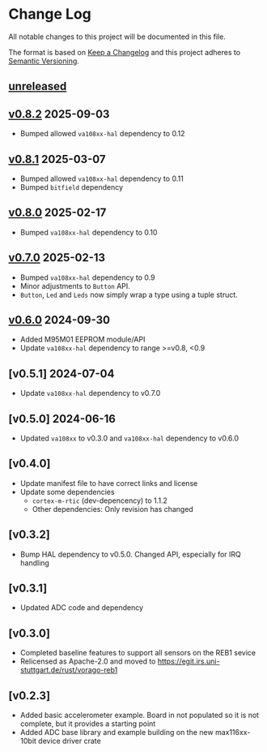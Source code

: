 Change Log
=======

All notable changes to this project will be documented in this file.

The format is based on [Keep a Changelog](http://keepachangelog.com/)
and this project adheres to [Semantic Versioning](http://semver.org/).

## [unreleased]

## [v0.8.2] 2025-09-03

- Bumped allowed `va108xx-hal` dependency to 0.12

## [v0.8.1] 2025-03-07

- Bumped allowed `va108xx-hal` dependency to 0.11
- Bumped `bitfield` dependency

## [v0.8.0] 2025-02-17

- Bumped `va108xx-hal` dependency to 0.10

## [v0.7.0] 2025-02-13

- Bumped `va108xx-hal` dependency to 0.9
- Minor adjustments to `Button` API.
- `Button`, `Led` and `Leds` now simply wrap a type using a tuple struct.

## [v0.6.0] 2024-09-30

- Added M95M01 EEPROM module/API
- Update `va108xx-hal` dependency to range >=v0.8, <0.9

## [v0.5.1] 2024-07-04

- Update `va108xx-hal` dependency to v0.7.0

## [v0.5.0] 2024-06-16

- Updated `va108xx` to v0.3.0 and `va108xx-hal` dependency to v0.6.0

## [v0.4.0]

- Update manifest file to have correct links and license
- Update some dependencies
  - `cortex-m-rtic` (dev-depencency) to 1.1.2
  - Other dependencies: Only revision has changed

## [v0.3.2]

- Bump HAL dependency to v0.5.0. Changed API, especially for IRQ handling

## [v0.3.1]

- Updated ADC code and dependency

## [v0.3.0]

- Completed baseline features to support all sensors on the REB1 sevice
- Relicensed as Apache-2.0 and moved to https://egit.irs.uni-stuttgart.de/rust/vorago-reb1

## [v0.2.3]

- Added basic accelerometer example. Board in not populated so it is not complete, but
  it provides a starting point
- Added ADC base library and example building on the new max116xx-10bit device driver crate

[unreleased]: https://egit.irs.uni-stuttgart.de/rust/va108xx-rs/compare/vorago-reb1-v0.8.2...HEAD
[v0.8.2]: https://egit.irs.uni-stuttgart.de/rust/va108xx-rs/compare/vorago-reb1-v0.8.1...vorago-reb1-v0.8.2
[v0.8.1]: https://egit.irs.uni-stuttgart.de/rust/va108xx-rs/compare/vorago-reb1-v0.8.0...vorago-reb1-v0.8.1
[v0.8.0]: https://egit.irs.uni-stuttgart.de/rust/va108xx-rs/compare/vorago-reb1-v0.7.0...vorago-reb1-v0.8.0
[v0.7.0]: https://egit.irs.uni-stuttgart.de/rust/va108xx-rs/compare/vorago-reb1-v0.6.0...vorago-reb1-v0.7.0
[v0.6.0]: https://egit.irs.uni-stuttgart.de/rust/va108xx-rs/compare/vorago-reb1-v0.5.0...vorago-reb1-v0.6.0
